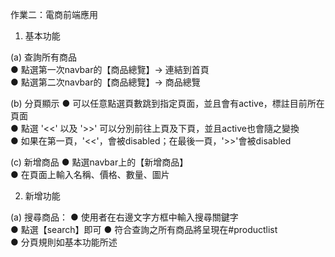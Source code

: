 作業二：電商前端應用

1. 基本功能

(a) 查詢所有商品    
●  點選第一次navbar的【商品總覽】→ 連結到首頁   
●  點選第二次navbar的【商品總覽】→ 商品總覽  

(b) 分頁顯示
●  可以任意點選頁數跳到指定頁面，並且會有active，標註目前所在頁面    
●  點選 '<<' 以及 '>>' 可以分別前往上頁及下頁，並且active也會隨之變換   
●  如果在第一頁，'<<'，會被disabled；在最後一頁，'>>'會被disabled    

(c) 新增商品
●  點選navbar上的【新增商品】   
●  在頁面上輸入名稱、價格、數量、圖片    
    
2. 新增功能

(a) 搜尋商品：
●  使用者在右邊文字方框中輸入搜尋關鍵字   
●  點選【search】即可
●  符合查詢之所有商品將呈現在#productlist    
●  分頁規則如基本功能所述    

